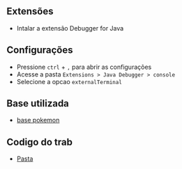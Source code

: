 ## Extensões
- Intalar a extensão Debugger for Java

## Configurações
- Pressione `ctrl` + `,` para abrir as configurações
- Acesse a pasta `Extensions > Java Debugger > console`
- Selecione a opcao `externalTerminal`

## Base utilizada

- [base pokemon](https://www.kaggle.com/datasets/mariotormo/complete-pokemon-dataset-updated-090420?select=pokedex_%28Update.04.20%29.csv)

## Codigo do trab
- [Pasta](./src)